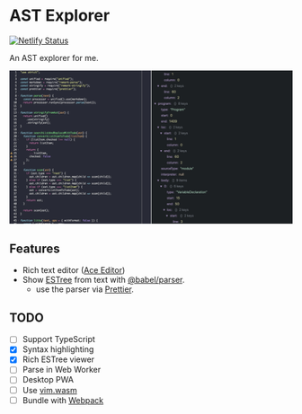 # AST Explorer

[![Netlify Status](https://api.netlify.com/api/v1/badges/1cfd2d99-31b9-4988-ad6e-75589a920de8/deploy-status)](https://app.netlify.com/sites/ast-explorer/deploys)

An AST explorer for me.

![screenshot](./resources/screenshot.jpg)

## Features

-   Rich text editor ([Ace Editor](https://ace.c9.io))
-   Show [ESTree](https://github.com/estree/estree) from text with [@babel/parser](https://babeljs.io/docs/en/babel-parser).
    -   use the parser via [Prettier](https://prettier.io).

## TODO

-   [ ] Support TypeScript
-   [x] Syntax highlighting
-   [x] Rich ESTree viewer
-   [ ] Parse in Web Worker
-   [ ] Desktop PWA
-   [ ] Use [vim.wasm](https://github.com/rhysd/vim.wasm)
-   [ ] Bundle with [Webpack](https://github.com/webpack/webpack)
